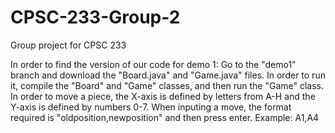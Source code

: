 # CPSC-233-Group-2
Group project for CPSC 233

In order to find the version of our code for demo 1:
Go to the "demo1" branch and download the "Board.java" and "Game.java" files.
In order to run it, compile the "Board" and "Game" classes, and then run the "Game" class.
In order to move a piece, the X-axis is defined by letters from A-H and the Y-axis is defined by numbers 0-7.
When inputing a move, the format required is "oldposition,newposition" and then press enter. Example: A1,A4


